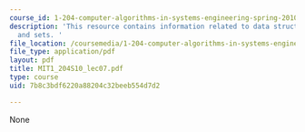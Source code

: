 ```yaml
---
course_id: 1-204-computer-algorithms-in-systems-engineering-spring-2010
description: 'This resource contains information related to data structures- graphs
  and sets. '
file_location: /coursemedia/1-204-computer-algorithms-in-systems-engineering-spring-2010/7b8c3bdf6220a88204c32beeb554d7d2_MIT1_204S10_lec07.pdf
file_type: application/pdf
layout: pdf
title: MIT1_204S10_lec07.pdf
type: course
uid: 7b8c3bdf6220a88204c32beeb554d7d2

---
```

None